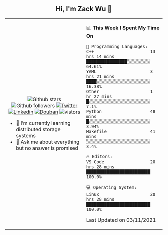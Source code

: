 <h2 align="center"> Hi, I'm Zack Wu 👋 </h2>

<table>
    <tr>
        <td valign="center" width="50%">
            <p align="center">
              <img src="https://img.shields.io/github/stars/izackwu?style=social" alt="Github stars" />
              <img src="https://img.shields.io/github/followers/izackwu?style=social" alt="Github followers" />
              <a href="https://twitter.com/_zackwu"><img src="https://img.shields.io/badge/@__zackwu-1DA1F2?style=flat&logo=Twitter&logoColor=white" alt="Twitter"/></a>
              <a href="https://www.linkedin.com/in/wuzhengke/?locale=en_US"><img src="https://img.shields.io/badge/@wuzhengke-0073b1?style=flat&logo=LinkedIn&logoColor=white" alt="Linkedin" /></a>
              <a href="https://www.douban.com/people/keith1"><img src="https://img.shields.io/badge/@keith1-007722?style=flat&logo=Douban&logoColor=white" alt="Douban" /></a>
              <img src="https://visitor-badge.glitch.me/badge?page_id=keithnull" alt="vistors" />
            </p>
            <ul>
                <li>🌱 I’m currently learning distributed storage systems</li>
                <li>💬 Ask me about everything but no answer is promised</li>
            </ul>
        </td>
       <td valign="top" width="50%">
    
<!--START_SECTION:waka-->
📊 **This Week I Spent My Time On** 

```text
💬 Programming Languages: 
C++                      13 hrs 14 mins      ████████████████░░░░░░░░░   64.61% 
YAML                     3 hrs 21 mins       ████░░░░░░░░░░░░░░░░░░░░░   16.38% 
Other                    1 hr 27 mins        █░░░░░░░░░░░░░░░░░░░░░░░░   7.1% 
Python                   48 mins             █░░░░░░░░░░░░░░░░░░░░░░░░   3.94% 
Makefile                 41 mins             ░░░░░░░░░░░░░░░░░░░░░░░░░   3.4%

🔥 Editors: 
VS Code                  20 hrs 28 mins      █████████████████████████   100.0%

💻 Operating System: 
Linux                    20 hrs 28 mins      █████████████████████████   100.0%

```


 Last Updated on 03/11/2021
<!--END_SECTION:waka-->
</td></tr>
</table>


